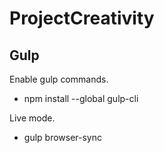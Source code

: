 # ProjectCreativity

## Gulp
Enable gulp commands.
 - npm install --global gulp-cli

 Live mode.
 - gulp browser-sync